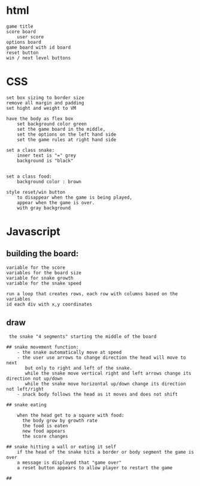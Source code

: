 # html
    game title
    score board 
        user score
    options board
    game board with id board
    reset button
    win / next level buttons

# CSS
    set box sizing to border size
    remove all margin and padding
    set hight and weight to VM

    have the body as flex box
        set background color green
        set the game board in the middle,
        set the options on the left hand side
        set the game rules at right hand side 

    set a class snake: 
        inner text is "=" grey
        background is "black" 


    set a class food:
        background color : brown
    
    style reset/win button
        to disappear when the game is being played, 
        appear when the game is over.
        with gray background 
        
# Javascript
## building the board:
    variable for the score
    variables for the board size
    variable for snake growth
    variable for the snake speed

    run a loop that creates rows, each row with columns based on the variables
    id each div with x,y coordinates 

## draw
     the snake "4 segments" starting the middle of the board

    ## snake movement function:
        - the snake automatically move at speed
        - the user use arrows to change direction the head will move to next
           but only to right and left of the snake. 
           while the snake move vertical right and left arrows change its direction not up/down
           while the snake move horizontal up/down change its direction not left/right
        - snack body follows the head as it moves and does not shift
    
    ## snake eating

        when the head get to a square with food:
          the body grow by growth rate
          the food is eaten
          new food appears
          the score changes
    
    ## snake hitting a wall or eating it self
        if the head of the snake hits a border or body segment the game is over
        a message is displayed that "game over"
        a reset button appears to allow player to restart the game
    
    ##
        




